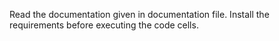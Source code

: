 Read the documentation given in documentation file.
Install the requirements before executing the code cells.
